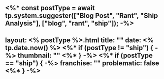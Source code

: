 <%* const postType = await tp.system.suggester(["Blog Post", "Rant", "Ship Analysis"], ["blog", "rant", "ship"]); -%>
---
layout: <% postType %>.html
title: ""
date: <% tp.date.now() %>
<%* if (postType != "ship") { -%>
thumbnail: ""
<%* } -%>
<%* if (postType == "ship") { -%>
franchise: ""
problematic: false
<%* } -%>
---
